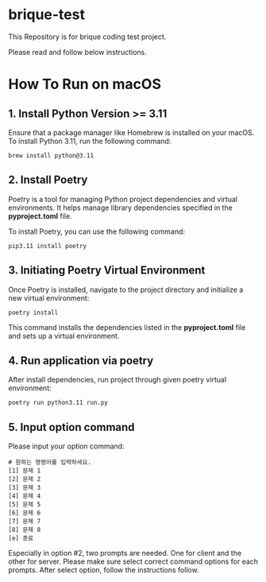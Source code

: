 # brique-test
This Repository is for brique coding test project.

Please read and follow below instructions.


# How To Run on macOS
## 1. Install Python Version >= 3.11
Ensure that a package manager like Homebrew is installed on your macOS. To install Python 3.11, run the following command:
```
brew install python@3.11
```
## 2. Install Poetry
Poetry is a tool for managing Python project dependencies and virtual environments. It helps manage library dependencies specified in the **pyproject.toml** file.

To install Poetry, you can use the following command:
```
pip3.11 install poetry
```

## 3. Initiating Poetry Virtual Environment
Once Poetry is installed, navigate to the project directory and initialize a new virtual environment:
```
poetry install
```

This command installs the dependencies listed in the **pyproject.toml** file and sets up a virtual environment.


## 4. Run application via poetry
After install dependencies, run project through given poetry virtual environment:
```
poetry run python3.11 run.py
```

## 5. Input option command
Please input your option command:
```
# 원하는 명령어를 입력하세요.
[1] 문제 1
[2] 문제 2
[3] 문제 3
[4] 문제 4
[5] 문제 5
[6] 문제 6
[7] 문제 7
[8] 문제 8
[e] 종료
```

Especially in option #2, two prompts are needed. One for client and the other for server. Please make sure select correct command options for each prompts.
After select option, follow the instructions follow.
